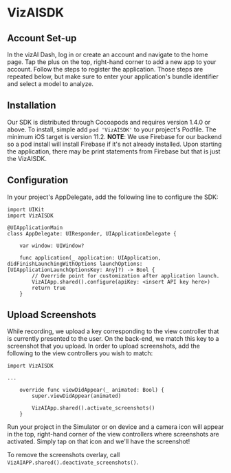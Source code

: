 # VizAISDK

## Account Set-up

In the vizAI Dash, log in or create an account and navigate to the home page. Tap the plus on the top, right-hand corner to add a new app to your account. Follow the steps to register the application. Those steps are repeated below, but make sure to enter your application's bundle identifier and select a model to analyze.

## Installation

Our SDK is distributed through Cocoapods and requires version 1.4.0 or above. To install, simple add `pod 'VizAISDK'` to your project's Podfile. The minimum iOS target is version 11.2. **NOTE**: We use Firebase for our backend so a pod install will install Firebase if it's not already installed. Upon starting the application, there may be print statements from Firebase but that is just the VizAISDK.

## Configuration

In your project's AppDelegate, add the following line to configure the SDK:

```
import UIKit
import VizAISDK

@UIApplicationMain
class AppDelegate: UIResponder, UIApplicationDelegate {

    var window: UIWindow?

    func application(_ application: UIApplication, didFinishLaunchingWithOptions launchOptions: [UIApplicationLaunchOptionsKey: Any]?) -> Bool {
        // Override point for customization after application launch.
        VizAIApp.shared().configure(apiKey: <insert API key here>)
        return true
    }
```

## Upload Screenshots

While recording, we upload a key corresponding to the view controller that is currently presented to the user. On the back-end, we match this key to a screenshot that you upload. In order to upload screenshots, add the following to the view controllers you wish to match:

```
import VizAISDK

...

    override func viewDidAppear(_ animated: Bool) {
        super.viewDidAppear(animated)
   
        VizAIApp.shared().activate_screenshots()
    }
```

Run your project in the Simulator or on device and a camera icon will appear in the top, right-hand corner of the view controllers where screenshots are activated. Simply tap on that icon and we'll have the screenshot!

To remove the screenshots overlay, call `VizAIAPP.shared().deactivate_screenshots()`.

